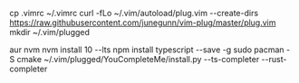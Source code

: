 cp .vimrc ~/.vimrc
curl -fLo ~/.vim/autoload/plug.vim --create-dirs \
    https://raw.githubusercontent.com/junegunn/vim-plug/master/plug.vim
mkdir ~/.vim/plugged

aur nvm
nvm install 10 --lts
npm install typescript --save -g
sudo pacman -S cmake
~/.vim/plugged/YouCompleteMe/install.py --ts-completer --rust-completer
